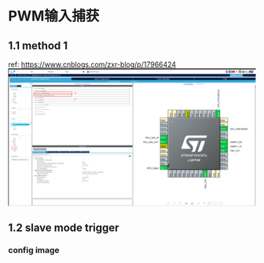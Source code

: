 # PWM输入捕获
## 1.1 method 1 
ref: https://www.cnblogs.com/zxr-blog/p/17966424
![img1](https://github.com/p1anx/stm32/blob/main/example/pwm/asset/2025-03-15_23-12.png)

## 1.2 slave mode trigger
### config image

